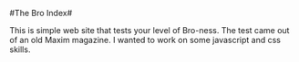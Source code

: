 #The Bro Index#

This is simple web site that tests your level of Bro-ness. The test came out of an old Maxim magazine. I wanted to work on some javascript and css skills.
